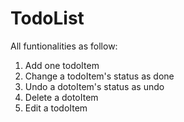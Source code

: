 # TodoList

All funtionalities as follow:

1. Add one todoItem
2. Change a todoItem's status as done
3. Undo a dotoItem's status as undo
4. Delete a dotoItem
5. Edit a todoItem
